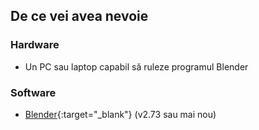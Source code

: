 ## De ce vei avea nevoie

### Hardware

+ Un PC sau laptop capabil să ruleze programul Blender

### Software

+ [Blender](https://www.blender.org/download/){:target="_blank"} (v2.73 sau mai nou)